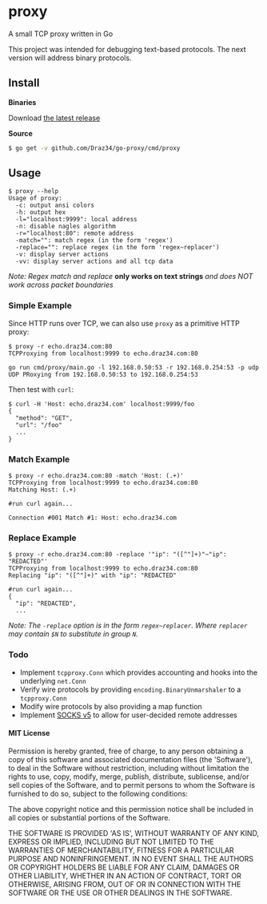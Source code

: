 # proxy

A small TCP proxy written in Go

This project was intended for debugging text-based protocols. The next version will address binary protocols.

## Install

**Binaries**

Download [the latest release](https://github.com/Draz34/go-proxy/releases/latest)

**Source**

``` sh
$ go get -v github.com/Draz34/go-proxy/cmd/proxy
```

## Usage

```
$ proxy --help
Usage of proxy:
  -c: output ansi colors
  -h: output hex
  -l="localhost:9999": local address
  -n: disable nagles algorithm
  -r="localhost:80": remote address
  -match="": match regex (in the form 'regex')
  -replace="": replace regex (in the form 'regex~replacer')
  -v: display server actions
  -vv: display server actions and all tcp data
```

*Note: Regex match and replace*
**only works on text strings**
*and does NOT work across packet boundaries*

### Simple Example

Since HTTP runs over TCP, we can also use `proxy` as a primitive HTTP proxy:

```
$ proxy -r echo.draz34.com:80
TCPProxying from localhost:9999 to echo.draz34.com:80
```

```
go run cmd/proxy/main.go -l 192.168.0.50:53 -r 192.168.0.254:53 -p udp
UDP PRoxying from 192.168.0.50:53 to 192.168.0.254:53
```

Then test with `curl`:

```
$ curl -H 'Host: echo.draz34.com' localhost:9999/foo
{
  "method": "GET",
  "url": "/foo"
  ...
}
```

### Match Example

```
$ proxy -r echo.draz34.com:80 -match 'Host: (.+)'
TCPProxying from localhost:9999 to echo.draz34.com:80
Matching Host: (.+)

#run curl again...

Connection #001 Match #1: Host: echo.draz34.com
```

### Replace Example

```
$ proxy -r echo.draz34.com:80 -replace '"ip": "([^"]+)"~"ip": "REDACTED"'
TCPProxying from localhost:9999 to echo.draz34.com:80
Replacing "ip": "([^"]+)" with "ip": "REDACTED"
```

```
#run curl again...
{
  "ip": "REDACTED",
  ...
```

*Note: The `-replace` option is in the form `regex~replacer`. Where `replacer` may contain `$N` to substitute in group `N`.*

### Todo

* Implement `tcpproxy.Conn` which provides accounting and hooks into the underlying `net.Conn`
* Verify wire protocols by providing `encoding.BinaryUnmarshaler` to a `tcpproxy.Conn`
* Modify wire protocols by also providing a map function
* Implement [SOCKS v5](https://www.ietf.org/rfc/rfc1928.txt) to allow for user-decided remote addresses

#### MIT License

Permission is hereby granted, free of charge, to any person obtaining
a copy of this software and associated documentation files (the
'Software'), to deal in the Software without restriction, including
without limitation the rights to use, copy, modify, merge, publish,
distribute, sublicense, and/or sell copies of the Software, and to
permit persons to whom the Software is furnished to do so, subject to
the following conditions:

The above copyright notice and this permission notice shall be
included in all copies or substantial portions of the Software.

THE SOFTWARE IS PROVIDED 'AS IS', WITHOUT WARRANTY OF ANY KIND,
EXPRESS OR IMPLIED, INCLUDING BUT NOT LIMITED TO THE WARRANTIES OF
MERCHANTABILITY, FITNESS FOR A PARTICULAR PURPOSE AND NONINFRINGEMENT.
IN NO EVENT SHALL THE AUTHORS OR COPYRIGHT HOLDERS BE LIABLE FOR ANY
CLAIM, DAMAGES OR OTHER LIABILITY, WHETHER IN AN ACTION OF CONTRACT,
TORT OR OTHERWISE, ARISING FROM, OUT OF OR IN CONNECTION WITH THE
SOFTWARE OR THE USE OR OTHER DEALINGS IN THE SOFTWARE.
